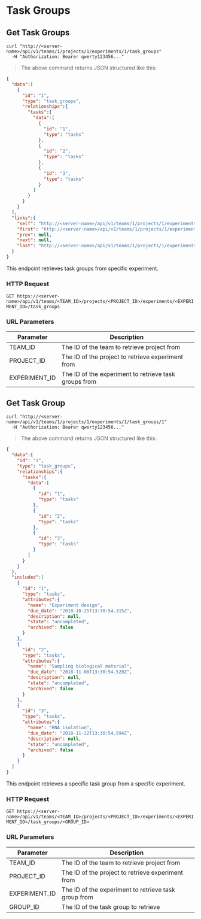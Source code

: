 # Task Groups

## Get Task Groups

```shell
curl "http://<server-name>/api/v1/teams/1/projects/1/experiments/1/task_groups"
  -H "Authorization: Bearer qwerty123456..."
```

> The above command returns JSON structured like this:

```json
{
  "data":[
    {
      "id": "1",
      "type": "task_groups",
      "relationships":{
        "tasks":{
          "data":[
            {
              "id": "1",
              "type": "tasks"
            },
            {
              "id": "2",
              "type": "tasks"
            },
            {
              "id": "3",
              "type": "tasks"
            }
          ]
        }
      }
    }
  ],
  "links":{
    "self": "http://<server-name>/api/v1/teams/1/projects/1/experiments/1/task_groups?page%5Bnumber%5D=1&page%5Bsize%5D=10",
    "first": "http://<server-name>/api/v1/teams/1/projects/1/experiments/1/task_groups?page%5Bnumber%5D=1&page%5Bsize%5D=10",
    "prev": null,
    "next": null,
    "last": "http://<server-name>/api/v1/teams/1/projects/1/experiments/1/task_groups?page%5Bnumber%5D=1&page%5Bsize%5D=10"
  }
}
```

This endpoint retrieves task groups from specific experiment.

### HTTP Request

`GET https://<server-name>/api/v1/teams/<TEAM_ID>/projects/<PROJECT_ID>/experiments/<EXPERIMENT_ID>/task_groups`

### URL Parameters

Parameter | Description
--------- | -----------
TEAM_ID | The ID of the team to retrieve project from
PROJECT_ID | The ID of the project to retrieve experiment from
EXPERIMENT_ID | The ID of the experiment to retrieve task groups from

## Get Task Group

```shell
curl "http://<server-name>/api/v1/teams/1/projects/1/experiments/1/task_groups/1"
  -H "Authorization: Bearer qwerty123456..."
```

> The above command returns JSON structured like this:

```json
{
  "data":{
    "id": "1",
    "type": "task_groups",
    "relationships":{
      "tasks":{
        "data":[
          {
            "id": "1",
            "type": "tasks"
          },
          {
            "id": "2",
            "type": "tasks"
          },
          {
            "id": "3",
            "type": "tasks"
          }
        ]       
      }
    }
  },
  "included":[
    {
      "id": "1",
      "type": "tasks",
      "attributes":{
        "name": "Experiment design",
        "due_date": "2018-10-25T13:30:54.315Z",
        "description": null,
        "state": "uncompleted",
        "archived": false
      }
    },
    {
      "id": "2",
      "type": "tasks",
      "attributes":{
        "name": "Sampling biological material",
        "due_date": "2018-11-08T13:30:54.520Z",
        "description": null,
        "state": "uncompleted",
        "archived": false
      }
    },
    {
      "id": "3",
      "type": "tasks",
      "attributes":{
        "name": "RNA isolation",
        "due_date": "2018-11-22T13:30:54.594Z",
        "description": null,
        "state": "uncompleted",
        "archived": false
      }
    }
  ]
}
```

This endpoint retrieves a specific task group from a specific experiment.

### HTTP Request

`GET https://<server-name>/api/v1/teams/<TEAM_ID>/projects/<PROJECT_ID>/experiments/<EXPERIMENT_ID>/task_groups/<GROUP_ID>`

### URL Parameters

Parameter | Description
--------- | -----------
TEAM_ID | The ID of the team to retrieve project from
PROJECT_ID | The ID of the project to retrieve experiment from
EXPERIMENT_ID | The ID of the experiment to retrieve task group from
GROUP_ID | The ID of the task group to retrieve
